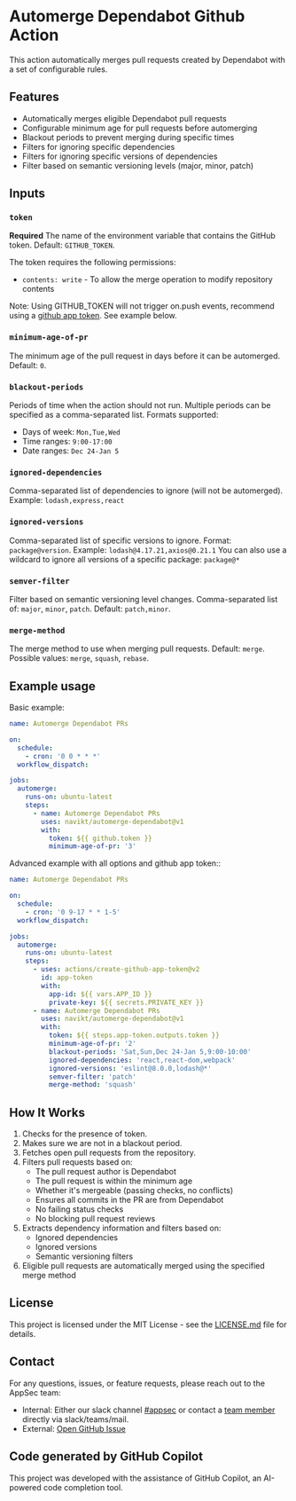 # Automerge Dependabot Github Action

This action automatically merges pull requests created by Dependabot with a set of configurable rules.

## Features

- Automatically merges eligible Dependabot pull requests
- Configurable minimum age for pull requests before automerging
- Blackout periods to prevent merging during specific times
- Filters for ignoring specific dependencies
- Filters for ignoring specific versions of dependencies
- Filter based on semantic versioning levels (major, minor, patch)

## Inputs

### `token`

**Required** The name of the environment variable that contains the GitHub token. Default: `GITHUB_TOKEN`.

The token requires the following permissions:
- `contents: write` - To allow the merge operation to modify repository contents

Note: Using GITHUB_TOKEN will not trigger on.push events, recommend using a [github app token](https://github.com/actions/create-github-app-token). See example below.

### `minimum-age-of-pr`

The minimum age of the pull request in days before it can be automerged. Default: `0`.

### `blackout-periods`

Periods of time when the action should not run. Multiple periods can be specified as a comma-separated list.
Formats supported:
- Days of week: `Mon,Tue,Wed`
- Time ranges: `9:00-17:00`
- Date ranges: `Dec 24-Jan 5`

### `ignored-dependencies`

Comma-separated list of dependencies to ignore (will not be automerged).
Example: `lodash,express,react`

### `ignored-versions`

Comma-separated list of specific versions to ignore. Format: `package@version`.
Example: `lodash@4.17.21,axios@0.21.1`
You can also use a wildcard to ignore all versions of a specific package: `package@*`

### `semver-filter`

Filter based on semantic versioning level changes.
Comma-separated list of: `major`, `minor`, `patch`. Default: `patch,minor`.

### `merge-method`

The merge method to use when merging pull requests. Default: `merge`.
Possible values: `merge`, `squash`, `rebase`.

## Example usage

Basic example:

```yaml
name: Automerge Dependabot PRs

on:
  schedule:
    - cron: '0 0 * * *'
  workflow_dispatch:

jobs:
  automerge:
    runs-on: ubuntu-latest
    steps:
      - name: Automerge Dependabot PRs
        uses: navikt/automerge-dependabot@v1
        with:
          token: ${{ github.token }}
          minimum-age-of-pr: '3'
```

Advanced example with all options and github app token::

```yaml
name: Automerge Dependabot PRs

on:
  schedule:
    - cron: '0 9-17 * * 1-5'
  workflow_dispatch:

jobs:
  automerge:
    runs-on: ubuntu-latest
    steps:
      - uses: actions/create-github-app-token@v2
        id: app-token
        with:
          app-id: ${{ vars.APP_ID }}
          private-key: ${{ secrets.PRIVATE_KEY }}
      - name: Automerge Dependabot PRs
        uses: navikt/automerge-dependabot@v1
        with:
          token: ${{ steps.app-token.outputs.token }}
          minimum-age-of-pr: '2'
          blackout-periods: 'Sat,Sun,Dec 24-Jan 5,9:00-10:00'
          ignored-dependencies: 'react,react-dom,webpack'
          ignored-versions: 'eslint@8.0.0,lodash@*'
          semver-filter: 'patch'
          merge-method: 'squash'
```

## How It Works

1. Checks for the presence of token.
2. Makes sure we are not in a blackout period.
3. Fetches open pull requests from the repository.
4. Filters pull requests based on:
   - The pull request author is Dependabot
   - The pull request is within the minimum age
   - Whether it's mergeable (passing checks, no conflicts)
   - Ensures all commits in the PR are from Dependabot
   - No failing status checks
   - No blocking pull request reviews  
5. Extracts dependency information and filters based on:
   - Ignored dependencies
   - Ignored versions
   - Semantic versioning filters
6. Eligible pull requests are automatically merged using the specified merge method

## License

This project is licensed under the MIT License - see the [LICENSE.md](LICENSE.md) file for details.

## Contact

For any questions, issues, or feature requests, please reach out to the AppSec team:
- Internal: Either our slack channel [#appsec](https://nav-it.slack.com/archives/C06P91VN27M) or contact a [team member](https://teamkatalogen.nav.no/team/02ed767d-ce01-49b5-9350-ee4c984fd78f) directly via slack/teams/mail.
- External: [Open GitHub Issue](https://github.com/navikt/automerge-dependabot/issues/new/choose)

## Code generated by GitHub Copilot

This project was developed with the assistance of GitHub Copilot, an AI-powered code completion tool.